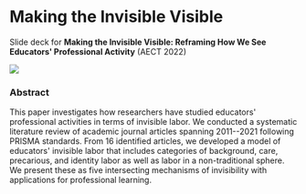 # Making the Invisible Visible

Slide deck for **Making the Invisible Visible: Reframing How We See Educators' Professional Activity** (AECT 2022)

![](img/invisible.jpg)

### Abstract

This paper investigates how researchers have studied educators' professional activities in terms of invisible labor. We conducted a systematic literature review of academic journal articles spanning 2011--2021 following PRISMA standards. From 16 identified articles, we developed a model of educators' invisible labor that includes categories of background, care, precarious, and identity labor as well as labor in a non-traditional sphere. We present these as five intersecting mechanisms of invisibility with applications for professional learning.
